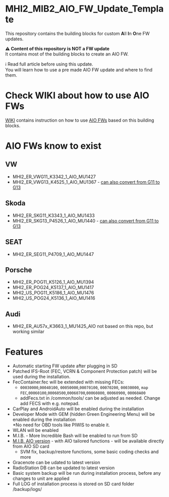 # MHI2_MIB2_AIO_FW_Update_Template 

This repository contains the building blocks for custom **A**ll **I**n **O**ne FW updates.

**⚠️ Content of this repository is NOT a FW update**<br />
It contains most of the building blocks to create an AIO FW.

ℹ️ Read full article before using this update.<br />
You will learn how to use a pre made AIO FW update and where to find them.

# Check WIKI about how to use AIO FWs

[WIKI](https://github.com/harman-f/MHI2_MIB2_AIO_FW_Update_Template/wiki) contains instruction on how to use [AIO FWs](https://mibsolution.one/#/1/9/MHI2%20-%20HARMAN/Firmware) based on this building blocks.

# AIO FWs know to exist

## VW

* MHI2_ER_VWG11_K3342_1_AIO_MU1427
* MHI2_ER_VWG13_K4525_1_AIO_MU1367 - [can also convert from G11 to G13](https://github.com/harman-f/MHI2_MIB2_AIO_FW_Update_Template/wiki/G11-to-G13-conversion)

## Skoda

* MHI2_ER_SKG11_K3343_1_AIO_MU1433
* MHI2_ER_SKG13_P4526_1_AIO_MU1440 - [can also convert from G11 to G13](https://github.com/harman-f/MHI2_MIB2_AIO_FW_Update_Template/wiki/G11-to-G13-conversion)

## SEAT

* MHI2_ER_SEG11_P4709_1_AIO_MU1447

## Porsche

* MHI2_ER_POG11_K5126_1_AIO_MU1394
* MHI2_ER_POG24_K5137_1_AIO_MU1417
* MHI2_US_POG11_K5186_1_AIO_MU1476
* MHI2_US_POG24_K5136_1_AIO_MU1416

## Audi

* MHI2_ER_AU57x_K3663_1_MU1425_AIO
not based on this repo, but working similar

# Features

* Automatic starting FW update after plugging in SD<br />
* Patched IFS-Root (FEC, VCRN & Component Protection patch) will be used during the installation.<br />
* FecContainer.fec will be extended with missing FECs:<br />
    * `00030000`,`00040100`, `00050000`,`00070100`, `00070200`, `00030000`, `map FEC`,`00060100`,`00060500`,`00060700`,`00060800`, `00060900`, `00060A00`<br />
    * addFecs.txt in /common/tools/ can be adjusted as needed. Change add FECS with e.g. notepad.<br />
* CarPlay and AndroidAuto will be enabled during the installation<br />
* Developer Mode with GEM (hidden Green Engineering Menu) will be enabled during the installation<br />
    *No need for OBD tools like PIWIS to enable it.<br />
* WLAN will be enabled
* M.I.B. - More Incredible Bash will be enabled to run from SD<br />
* [M.I.B. AIO version](https://github.com/Mr-MIBonk/M.I.B._More-Incredible-Bash) - with AIO tailored functions - will be available directly from AIO SD card
    * SVM fix, backup/restore functions, some basic coding checks and more<br />
* Gracenote can be udated to latest version
* RadioStation DB can be updated to latest version
* Basic system backup will be run during installation process, before any changes to unit are applied<br />
* Full LOG of installation process is stored on SD card folder /backup/logs/<br />
